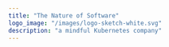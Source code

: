 ```yaml
---
title: "The Nature of Software"
logo_image: "/images/logo-sketch-white.svg"
description: "a mindful Kubernetes company"
---
```



